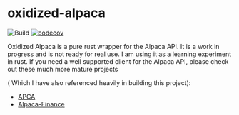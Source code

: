 # oxidized-alpaca

![Build](https://github.com/VoidstarSolutions/oxidized-alpaca/actions/workflows/ci.yml/badge.svg)
[![codecov](https://codecov.io/gh/VoidstarSolutions/oxidized-alpaca/branch/main/graph/badge.svg?token=FPSZKGUEZ4)](https://codecov.io/gh/VoidstarSolutions/oxidized-alpaca)

Oxidized Alpaca is a pure rust wrapper for the Alpaca API.
It is a work in progress and is not ready for real use.
I am using it as a learning experiment in rust.
If you need a well supported client for the Alpaca API,
please check out these much more mature projects

( Which I have also referenced heavily in building this project):

- [APCA](https://github.com/d-e-s-o/apca)
- [Alpaca-Finance](https://github.com/fbriden/alpaca-finance-rs)